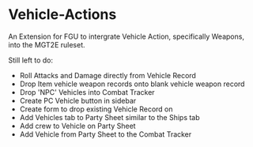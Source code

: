 # Vehicle-Actions
An Extension for FGU to intergrate Vehicle Action, specifically Weapons, into the MGT2E ruleset.

Still left to do:
- Roll Attacks and Damage directly from Vehicle Record
- Drop Item vehicle weapon records onto blank vehicle weapon record
- Drop 'NPC' Vehicles into Combat Tracker 
- Create PC Vehicle button in sidebar
- Create form to drop existing Vehicle Record on
- Add Vehicles tab to Party Sheet similar to the Ships tab
- Add crew to Vehicle on Party Sheet
- Add Vehicle from Party Sheet to the Combat Tracker
